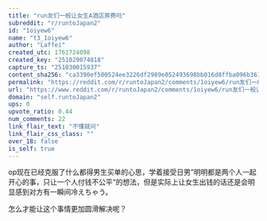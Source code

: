 ```yaml
---
title: "run友们一般让女生A酒店房费吗"
subreddit: "r/runtoJapan2"
id: "1oiyew6"
name: "t3_1oiyew6"
author: "Laffei"
created_utc: 1761724098
created_key: "251029074818"
capture_ts: "251030015937"
content_sha256: "ca3390ef500524ee3226df2989e052493698bb016d8ffba096b361721d39284f"
permalink: "https://reddit.com/r/runtoJapan2/comments/1oiyew6/run友们一般让女生a酒店房费吗/"
url: "https://www.reddit.com/r/runtoJapan2/comments/1oiyew6/run友们一般让女生a酒店房费吗/"
domain: "self.runtoJapan2"
ups: 0
upvote_ratio: 0.44
num_comments: 22
link_flair_text: "不懂就问"
link_flair_css_class: ""
over_18: false
is_self: true
---
```


op现在已经克服了什么都得男生买单的心思，学着接受日男”明明都是两个人一起开心的事，只让一个人付钱不公平“的想法，但是实际上让女生出钱的话还是会明显感到对方有一瞬间冷えちゃう。

怎么才能让这个事情更加圆滑解决呢？
